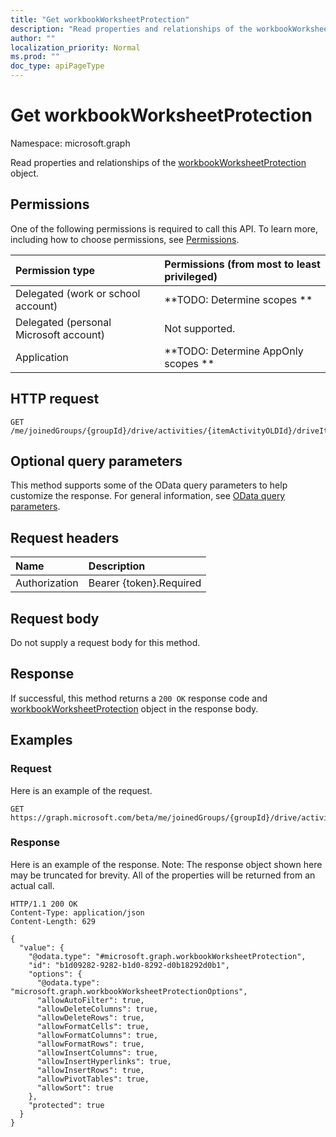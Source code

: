 ```yaml
---
title: "Get workbookWorksheetProtection"
description: "Read properties and relationships of the workbookWorksheetProtection object."
author: ""
localization_priority: Normal
ms.prod: ""
doc_type: apiPageType
---
```


# Get workbookWorksheetProtection

Namespace: microsoft.graph

Read properties and relationships of the [workbookWorksheetProtection](../resources/workbookworksheetprotection.md) object.

## Permissions
One of the following permissions is required to call this API. To learn more, including how to choose permissions, see [Permissions](/concepts/permissions-reference.md).

|Permission type|Permissions (from most to least privileged)|
|:---|:---|
|Delegated (work or school account)|**TODO: Determine scopes **|
|Delegated (personal Microsoft account)|Not supported.|
|Application|**TODO: Determine AppOnly scopes **|

## HTTP request
<!-- {
  "blockType": "ignored"
}
-->
``` http
GET /me/joinedGroups/{groupId}/drive/activities/{itemActivityOLDId}/driveItem/workbook/names/{workbookNamedItemId}/worksheet/protection
```

## Optional query parameters
This method supports some of the OData query parameters to help customize the response. For general information, see [OData query parameters](/graph/query-parameters).

## Request headers
|Name|Description|
|:---|:---|
|Authorization|Bearer {token}.Required|

## Request body
Do not supply a request body for this method.

## Response
If successful, this method returns a `200 OK` response code and [workbookWorksheetProtection](../resources/workbookworksheetprotection.md) object in the response body.

## Examples

### Request
Here is an example of the request.
<!-- {
  "blockType": "request",
  "name": "get_workbookworksheetprotection"
}
-->
``` http
GET https://graph.microsoft.com/beta/me/joinedGroups/{groupId}/drive/activities/{itemActivityOLDId}/driveItem/workbook/names/{workbookNamedItemId}/worksheet/protection
```

### Response
Here is an example of the response. Note: The response object shown here may be truncated for brevity. All of the properties will be returned from an actual call.
<!-- {
  "blockType": "response",
  "truncated": true,
  "@odata.type": "microsoft.graph.workbookWorksheetProtection"
}
-->
``` http
HTTP/1.1 200 OK
Content-Type: application/json
Content-Length: 629

{
  "value": {
    "@odata.type": "#microsoft.graph.workbookWorksheetProtection",
    "id": "b1d09282-9282-b1d0-8292-d0b18292d0b1",
    "options": {
      "@odata.type": "microsoft.graph.workbookWorksheetProtectionOptions",
      "allowAutoFilter": true,
      "allowDeleteColumns": true,
      "allowDeleteRows": true,
      "allowFormatCells": true,
      "allowFormatColumns": true,
      "allowFormatRows": true,
      "allowInsertColumns": true,
      "allowInsertHyperlinks": true,
      "allowInsertRows": true,
      "allowPivotTables": true,
      "allowSort": true
    },
    "protected": true
  }
}
```

